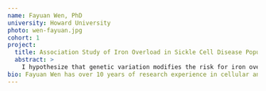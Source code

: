 ```yaml
---
name: Fayuan Wen, PhD
university: Howard University
photo: wen-fayuan.jpg
cohort: 1
project:
  title: Association Study of Iron Overload in Sickle Cell Disease Population Using NHLBI WGS from TOPMed
  abstract: >
    I hypothesize that genetic variation modifies the risk for iron overload in sickle cell patients (SCD) and will seek to validate previously identified mutation and identify novel genetic markers of iron overload. I will identify rare variants in the whole genome sequencing data that are associated with iron overload by performing whole genome sequencing (WGS) association analyses in the Howard PUSH SCD, REDS-III Brazil SCD, OMG SCD, and Walk PHaSST SCD studies which are supported by the Trans-Omics for Precision Medicine (TOPMed) program, sponsored by the National Institutes of Health (NIH), National Heart, Lung and Blood Institute (NHLBI).
bio: Fayuan Wen has over 10 years of research experience in cellular and molecular biology with a specific training and expertise in bioinformatics data analysis for next-generation sequencing (NGS) including RNA-seq and Whole Genome Sequencing (WGS). During her PhD study and post-doc training, she developed the methodology and performed bioinformatics analysis of the proposed research in different areas, including whole genome sequencing analysis of sickle cell disease and host and virus interaction and cells’ transcriptional response to chemical treatment. Wen’s current research focuses on identifying novel genetic markers of iron overload in sickle cell disease patients in the TOPMed WGS project.
---
```

